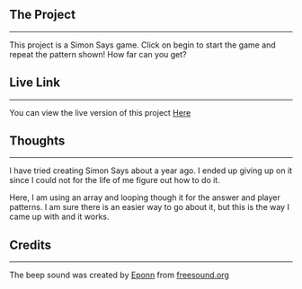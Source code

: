 ## The Project

---

This project is a Simon Says game. Click on begin to start the game and repeat the pattern shown! How far can you get?

## Live Link

---

You can view the live version of this project [Here](https://rperry99.github.io/simon-says/)

## Thoughts

---

I have tried creating Simon Says about a year ago. I ended up giving up on it since I could not for the life of me figure out how to do it.

Here, I am using an array and looping though it for the answer and player patterns. I am sure there is an easier way to go about it, but this is the way I came up with and it works.

## Credits

---

The beep sound was created by [Eponn](https://freesound.org/people/Eponn/) from [freesound.org](https://freesound.org/)
